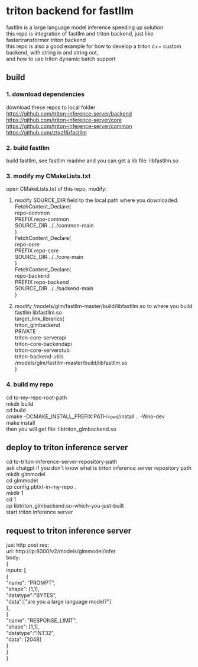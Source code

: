 # triton backend for fastllm
fastllm is a large language model inference speeding up solution  
this repo is integration of fastllm and triton backend, just like fastertransformer triton backend  
this repo is also a good example for how to develop a triton c++ custom backend, with string in and string out,   
and how to use triton dynamic batch support  

## build
### 1. download dependencies
download these repos to local folder  
https://github.com/triton-inference-server/backend  
https://github.com/triton-inference-server/core  
https://github.com/triton-inference-server/common  
https://github.com/ztxz16/fastllm  

### 2. build fastllm
build fastllm, see fastllm readme and you can get a lib file: libfastllm.so

### 3. modify my CMakeLists.txt
open CMakeLists.txt of this repo, modify:  
1. modify SOURCE_DIR field to the local path where you downloaded.  
FetchContent_Declare(  
    repo-common  
    PREFIX repo-common  
    SOURCE_DIR ../../common-main  
)  
FetchContent_Declare(  
    repo-core  
    PREFIX repo-core  
    SOURCE_DIR ../../core-main  
)  
FetchContent_Declare(  
    repo-backend  
    PREFIX repo-backend  
    SOURCE_DIR ../../backend-main  
)  

2. modify /models/glm/fastllm-master/build/libfastllm.so to where you build fastllm libfastllm.so  
target_link_libraries(  
    triton_glmbackend  
    PRIVATE  
    triton-core-serverapi  
    triton-core-backendapi  
    triton-core-serverstub  
    triton-backend-utils  
    /models/glm/fastllm-master/build/libfastllm.so  
)  

### 4. build my repo
cd to-my-repo-root-path  
mkdir build  
cd build  
cmake -DCMAKE_INSTALL_PREFIX:PATH=`pwd`/install .. -Wno-dev  
make install  
then you will get file: libtriton_glmbackend.so  

## deploy to triton inference server
cd to-triton-inference-server-repository-path  
ask chatgpt if you don't know what is triton inference server repository path  
mkdir glmmodel  
cd glmmodel  
cp config.pbtxt-in-my-repo .  
mkdir 1  
cd 1  
cp libtriton_glmbackend.so-which-you-just-built  
start triton inference server  

## request to triton inference server
just http post req:  
url: http://ip:8000/v2/models/glmmodel/infer  
body:  
{  
    inputs: [  
        {  
            "name": "PROMPT",  
            "shape": [1,1],  
            "datatype":"BYTES",  
            "data":["are you a large language model?"]  
        },  
        {  
            "name": "RESPONSE_LIMIT",  
            "shape": [1,1],  
            "datatype":"INT32",  
            "data": [2048]  
        }  
    ]  
}
